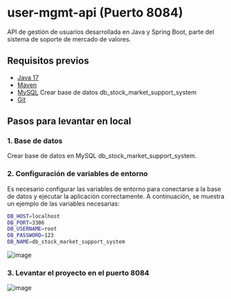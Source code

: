 # user-mgmt-api (Puerto 8084)

API de gestión de usuarios desarrollada en Java y Spring Boot, parte del sistema de soporte de mercado de valores.

## Requisitos previos

- [Java 17](https://adoptium.net/)
- [Maven](https://maven.apache.org/)
- [MySQL](https://dev.mysql.com/downloads/installer/) Crear base de datos db_stock_market_support_system
- [Git](https://git-scm.com/)

## Pasos para levantar en local

### 1. Base de datos

Crear base de datos en MySQL db_stock_market_support_system.

### 2. Configuración de variables de entorno

Es necesario configurar las variables de entorno para conectarse a la base de datos y ejecutar la aplicación correctamente. A continuación, se muestra un ejemplo de las variables necesarias:

```bash
DB_HOST=localhost
DB_PORT=3306
DB_USERNAME=root
DB_PASSWORD=123
DB_NAME=db_stock_market_support_system
```

![image](https://github.com/user-attachments/assets/4f16e6c9-55e6-451b-812a-4859d4615ecf)

### 3. Levantar el proyecto en el puerto 8084

![image](https://github.com/user-attachments/assets/1b9c91d5-939a-4eb2-a2fe-e0c60ae06f84)
